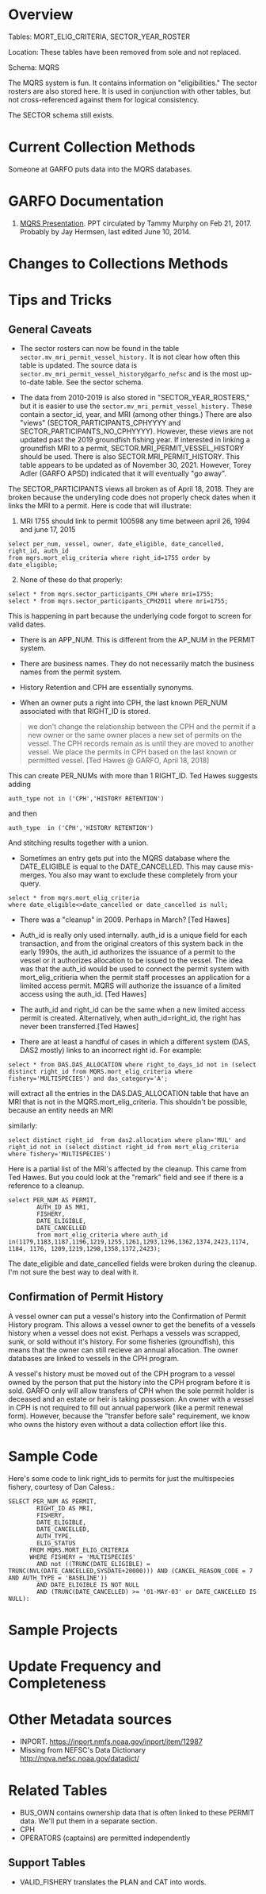 # Overview
Tables: MORT_ELIG_CRITERIA, SECTOR_YEAR_ROSTER

Location: These tables have been removed from sole and not replaced.

Schema: MQRS

The MQRS system is fun. It contains information on "eligibilities."  The sector rosters are also stored here.  It is used in conjunction with other tables, but not cross-referenced against them for logical consistency.

The SECTOR schema still exists.
        
# Current Collection Methods
Someone at GARFO puts data into the MQRS databases.


# GARFO Documentation

1.  [MQRS Presentation](/external/MQRS%20talk.ppt).  PPT circulated by Tammy Murphy on Feb 21, 2017.  Probably by Jay Hermsen, last edited June 10, 2014.


# Changes to Collections Methods

# Tips and Tricks

## General Caveats

  *  The sector rosters can now be found in the table ``sector.mv_mri_permit_vessel_history.``  It is not clear how often this table is updated. The source data is ``sector.mv_mri_permit_vessel_history@garfo_nefsc`` and is the most up-to-date table. See the sector schema.
  
  *  The data from 2010-2019 is also stored in "SECTOR_YEAR_ROSTERS,"  but it is easier to use the ``sector.mv_mri_permit_vessel_history.`` These contain a sector_id, year, and MRI (among other things.)  There are also "views" (SECTOR_PARTICIPANTS_CPHYYYY and SECTOR_PARTICIPANTS_NO_CPHYYYY). However, these views are not updated past the 2019 groundfish fishing year. If interested in linking a groundfish MRI to a permit, SECTOR.MRI_PERMIT_VESSEL_HISTORY should be used. There is also SECTOR.MRI_PERMIT_HISTORY. This table appears to be updated as of November 30, 2021. However, Torey Adler (GARFO APSD) indicated that it will eventually "go away".  




The SECTOR_PARTICIPANTS views all broken as of April 18, 2018. They are broken because the underyling code does not properly check dates when it links the MRI to a permit. Here is code that will illustrate:
    
  1. MRI 1755 should link to permit 100598 any time between april 26, 1994 and june 17, 2015
  
```
select per_num, vessel, owner, date_eligible, date_cancelled, right_id, auth_id
from mqrs.mort_elig_criteria where right_id=1755 order by  date_eligible;
```

 2.  None of these do that properly:
 
```
select * from mqrs.sector_participants_CPH where mri=1755;
select * from mqrs.sector_participants_CPH2011 where mri=1755;
```


This is happening in part because the underlying code forgot to screen for valid dates.


  * There is an APP_NUM. This is different from the AP_NUM in the PERMIT system.

  * There are business names. They do not necessarily match the business names from the permit system. 

  * History Retention and CPH are essentially synonyms. 
  
  * When an owner puts a right into CPH, the last known PER_NUM associated with that RIGHT_ID is stored.  

> we don't change the relationship between the CPH and the permit if a new owner or the same owner places a new set of permits on the vessel.  The CPH records remain as is until they are moved to another vessel.  We place the permits in CPH based on the last known or permitted vessel. [Ted Hawes @ GARFO, April 18, 2018]  

This can create PER_NUMs with more than 1 RIGHT_ID. Ted Hawes suggests adding
```
auth_type not in ('CPH','HISTORY RETENTION')
```
and then 
```
auth_type  in ('CPH','HISTORY RETENTION')
```
And stitching results together with a union.


  * Sometimes an entry gets put into the MQRS database where the DATE_ELIGIBLE is equal to the DATE_CANCELLED. This may cause mis-merges.  You also may want to exclude these completely from your query.
  
  ```
select * from mqrs.mort_elig_criteria
  where date_eligible<>date_cancelled or date_cancelled is null;
```

  * There was a "cleanup" in 2009.  Perhaps in March?  [Ted Hawes]

  * Auth_id is really only used internally.  auth_id is a unique field for each transaction, and from the original creators of this system back in the early 1990s, the auth_id authorizes the issuance of a permit to the vessel or it authorizes allocation to be issued to the vessel.  The idea was that the auth_id would be used to connect the permit system with mort_elig_critieria when the permit staff processes an application for a limited access permit.  MQRS will authorize the issuance of a limited access using the auth_id. [Ted Hawes]
  
  * The auth_id and right_id can be the same when a new limited access permit is created. Alternatively, when auth_id=right_id, the right has never been transferred.[Ted Hawes]
  
  
  * There are at least a handful of cases in which a different system (DAS, DAS2 mostly) links to an incorrect right id. For example: 
  ```
select * from DAS.DAS_ALLOCATION where right_to_days_id not in (select distinct right_id from MQRS.mort_elig_criteria where fishery='MULTISPECIES') and das_category='A';  
```
will extract all the entries in the DAS.DAS_ALLOCATION table that have an MRI that is not in the MQRS.mort_elig_criteria.  This shouldn't be possible, because an entity needs an MRI 

similarly:
```
select distinct right_id  from das2.allocation where plan='MUL' and 
right_id not in (select distinct right_id from mort_elig_criteria where fishery='MULTISPECIES')
```

Here is a partial list of the MRI's affected by the cleanup. This came from Ted Hawes. But you could look at the "remark" field and see if there is a reference to a cleanup.   

```
select PER_NUM AS PERMIT,
		AUTH_ID AS MRI,
		FISHERY,
		DATE_ELIGIBLE,
		DATE_CANCELLED
		from mort_elig_criteria where auth_id in(1179,1183,1187,1196,1219,1255,1261,1293,1296,1362,1374,2423,1174, 1184, 1176, 1209,1219,1298,1358,1372,2423);  
```
The date_eligible and date_cancelled fields were broken during the cleanup. I'm not sure the best way to deal with it.

## Confirmation of Permit History
A vessel owner can put a vessel's history into the Confirmation of Permit History program. This allows a vessel owner to get the benefits of a vessels history when a vessel does not exist. Perhaps a vessels was scrapped, sunk, or sold without it's history. For some fisheries (groundfish), this means that the owner can still recieve an annual allocation.  The owner databases are linked to vessels in the CPH program. 

A vessel's history must be moved out of the CPH program to a vessel owned by the person that put the history into the CPH program before it is sold.  GARFO only will allow transfers of CPH when the sole permit holder is deceased and an estate or heir is taking possesion. An owner with a vessel in CPH is not required to fill out annual paperwork (like a permit renewal form). However, because the "transfer before sale" requirement, we know who owns the history even without a data collection effort like this.

# Sample Code

Here's some code to link right_ids to permits for just the multispecies fishery, courtesy of Dan Caless.:
```
SELECT PER_NUM AS PERMIT,
		RIGHT_ID AS MRI,
		FISHERY,
		DATE_ELIGIBLE,
		DATE_CANCELLED,
		AUTH_TYPE,
		ELIG_STATUS
	  FROM MQRS.MORT_ELIG_CRITERIA 
	  WHERE FISHERY = 'MULTISPECIES'
		AND not ((TRUNC(DATE_ELIGIBLE) =  TRUNC(NVL(DATE_CANCELLED,SYSDATE+20000))) AND (CANCEL_REASON_CODE = 7 AND AUTH_TYPE = 'BASELINE'))
		AND DATE_ELIGIBLE IS NOT NULL
		AND (TRUNC(DATE_CANCELLED) >= '01-MAY-03' or DATE_CANCELLED IS NULL):
```
  
# Sample Projects

# Update Frequency and Completeness


# Other Metadata sources
+ INPORT.  https://inport.nmfs.noaa.gov/inport/item/12987
+ Missing from NEFSC's Data Dictionary  http://nova.nefsc.noaa.gov/datadict/


# Related Tables
+ BUS_OWN contains ownership data that is often linked to these PERMIT data. We'll put them in a separate section.
+ CPH
+ OPERATORS (captains) are permitted independently 

## Support Tables
  + VALID_FISHERY translates the PLAN and CAT into words.


